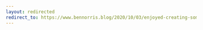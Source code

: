 ```yaml
---
layout: redirected
redirect_to: https://www.bennorris.blog/2020/10/03/enjoyed-creating-some.html
---
```

